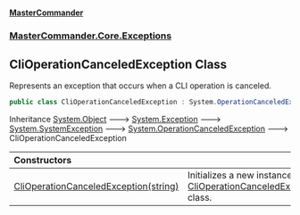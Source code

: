 #### [MasterCommander](MasterCommander.md 'MasterCommander')
### [MasterCommander.Core.Exceptions](MasterCommander.md#MasterCommander.Core.Exceptions 'MasterCommander.Core.Exceptions')

## CliOperationCanceledException Class

Represents an exception that occurs when a CLI operation is canceled.

```csharp
public class CliOperationCanceledException : System.OperationCanceledException
```

Inheritance [System.Object](https://docs.microsoft.com/en-us/dotnet/api/System.Object 'System.Object') &#129106; [System.Exception](https://docs.microsoft.com/en-us/dotnet/api/System.Exception 'System.Exception') &#129106; [System.SystemException](https://docs.microsoft.com/en-us/dotnet/api/System.SystemException 'System.SystemException') &#129106; [System.OperationCanceledException](https://docs.microsoft.com/en-us/dotnet/api/System.OperationCanceledException 'System.OperationCanceledException') &#129106; CliOperationCanceledException

| Constructors | |
| :--- | :--- |
| [CliOperationCanceledException(string)](CliOperationCanceledException.CliOperationCanceledException(string).md 'MasterCommander.Core.Exceptions.CliOperationCanceledException.CliOperationCanceledException(string)') | Initializes a new instance of the [CliOperationCanceledException](CliOperationCanceledException.md 'MasterCommander.Core.Exceptions.CliOperationCanceledException') class. |
